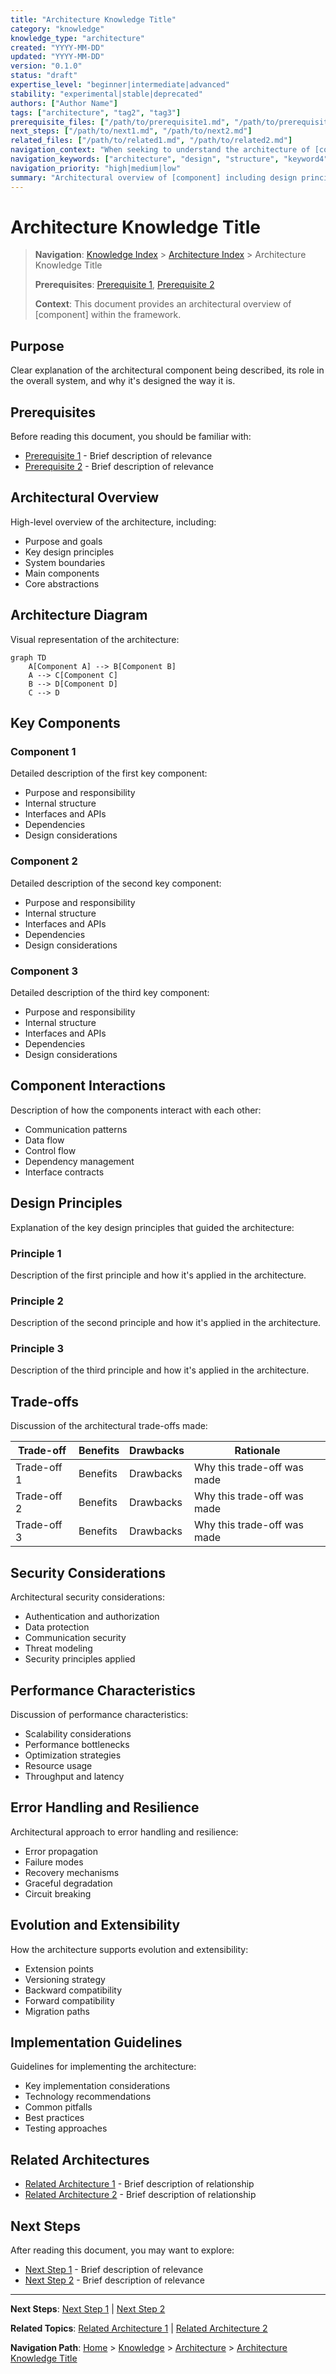 ```yaml
---
title: "Architecture Knowledge Title"
category: "knowledge"
knowledge_type: "architecture"
created: "YYYY-MM-DD"
updated: "YYYY-MM-DD"
version: "0.1.0"
status: "draft"
expertise_level: "beginner|intermediate|advanced"
stability: "experimental|stable|deprecated"
authors: ["Author Name"]
tags: ["architecture", "tag2", "tag3"]
prerequisite_files: ["/path/to/prerequisite1.md", "/path/to/prerequisite2.md"]
next_steps: ["/path/to/next1.md", "/path/to/next2.md"]
related_files: ["/path/to/related1.md", "/path/to/related2.md"]
navigation_context: "When seeking to understand the architecture of [component]"
navigation_keywords: ["architecture", "design", "structure", "keyword4"]
navigation_priority: "high|medium|low"
summary: "Architectural overview of [component] including design principles, components, and relationships (max 150 chars)"
---
```


# Architecture Knowledge Title

> **Navigation**: [Knowledge Index](/knowledge/index.md) > [Architecture Index](/knowledge/architecture/index.md) > Architecture Knowledge Title
>
> **Prerequisites**: [Prerequisite 1](/path/to/prerequisite1.md), [Prerequisite 2](/path/to/prerequisite2.md)
>
> **Context**: This document provides an architectural overview of [component] within the framework.

## Purpose

Clear explanation of the architectural component being described, its role in the overall system, and why it's designed the way it is.

## Prerequisites

Before reading this document, you should be familiar with:

- [Prerequisite 1](/path/to/prerequisite1.md) - Brief description of relevance
- [Prerequisite 2](/path/to/prerequisite2.md) - Brief description of relevance

## Architectural Overview

High-level overview of the architecture, including:
- Purpose and goals
- Key design principles
- System boundaries
- Main components
- Core abstractions

## Architecture Diagram

Visual representation of the architecture:

```mermaid
graph TD
    A[Component A] --> B[Component B]
    A --> C[Component C]
    B --> D[Component D]
    C --> D
```

## Key Components

### Component 1

Detailed description of the first key component:
- Purpose and responsibility
- Internal structure
- Interfaces and APIs
- Dependencies
- Design considerations

### Component 2

Detailed description of the second key component:
- Purpose and responsibility
- Internal structure
- Interfaces and APIs
- Dependencies
- Design considerations

### Component 3

Detailed description of the third key component:
- Purpose and responsibility
- Internal structure
- Interfaces and APIs
- Dependencies
- Design considerations

## Component Interactions

Description of how the components interact with each other:
- Communication patterns
- Data flow
- Control flow
- Dependency management
- Interface contracts

## Design Principles

Explanation of the key design principles that guided the architecture:

### Principle 1

Description of the first principle and how it's applied in the architecture.

### Principle 2

Description of the second principle and how it's applied in the architecture.

### Principle 3

Description of the third principle and how it's applied in the architecture.

## Trade-offs

Discussion of the architectural trade-offs made:

| Trade-off | Benefits | Drawbacks | Rationale |
|-----------|----------|-----------|-----------|
| Trade-off 1 | Benefits | Drawbacks | Why this trade-off was made |
| Trade-off 2 | Benefits | Drawbacks | Why this trade-off was made |
| Trade-off 3 | Benefits | Drawbacks | Why this trade-off was made |

## Security Considerations

Architectural security considerations:
- Authentication and authorization
- Data protection
- Communication security
- Threat modeling
- Security principles applied

## Performance Characteristics

Discussion of performance characteristics:
- Scalability considerations
- Performance bottlenecks
- Optimization strategies
- Resource usage
- Throughput and latency

## Error Handling and Resilience

Architectural approach to error handling and resilience:
- Error propagation
- Failure modes
- Recovery mechanisms
- Graceful degradation
- Circuit breaking

## Evolution and Extensibility

How the architecture supports evolution and extensibility:
- Extension points
- Versioning strategy
- Backward compatibility
- Forward compatibility
- Migration paths

## Implementation Guidelines

Guidelines for implementing the architecture:
- Key implementation considerations
- Technology recommendations
- Common pitfalls
- Best practices
- Testing approaches

## Related Architectures

- [Related Architecture 1](/knowledge/architecture/related-arch1.md) - Brief description of relationship
- [Related Architecture 2](/knowledge/architecture/related-arch2.md) - Brief description of relationship

## Next Steps

After reading this document, you may want to explore:

- [Next Step 1](/path/to/next1.md) - Brief description of relevance
- [Next Step 2](/path/to/next2.md) - Brief description of relevance

---

**Next Steps**: [Next Step 1](/path/to/next1.md) | [Next Step 2](/path/to/next2.md)

**Related Topics**: [Related Architecture 1](/knowledge/architecture/related-arch1.md) | [Related Architecture 2](/knowledge/architecture/related-arch2.md)

**Navigation Path**: [Home](/index.md) > [Knowledge](/knowledge/index.md) > [Architecture](/knowledge/architecture/index.md) > [Architecture Knowledge Title](/knowledge/architecture/architecture-knowledge-title.md)